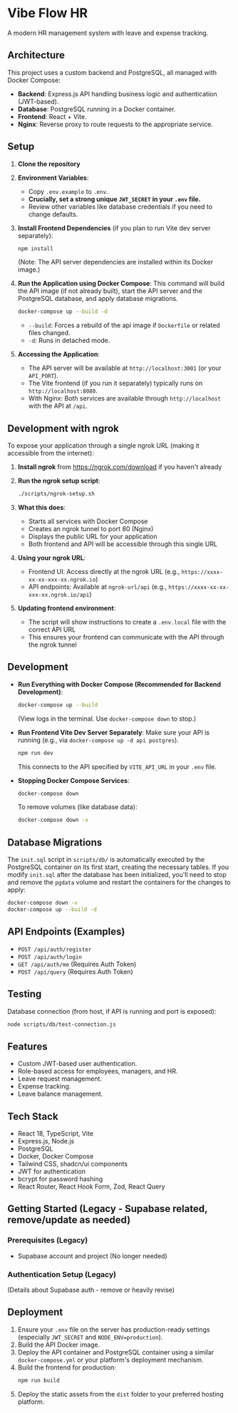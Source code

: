 # Vibe Flow HR

A modern HR management system with leave and expense tracking.

## Architecture

This project uses a custom backend and PostgreSQL, all managed with Docker Compose:

- **Backend**: Express.js API handling business logic and authentication (JWT-based).
- **Database**: PostgreSQL running in a Docker container.
- **Frontend**: React + Vite.
- **Nginx**: Reverse proxy to route requests to the appropriate service.

## Setup

1.  **Clone the repository**
2.  **Environment Variables**:
    - Copy `.env.example` to `.env`.
    - **Crucially, set a strong unique `JWT_SECRET` in your `.env` file.**
    - Review other variables like database credentials if you need to change defaults.
3.  **Install Frontend Dependencies** (if you plan to run Vite dev server separately):

    ```bash
    npm install
    ```

    (Note: The API server dependencies are installed within its Docker image.)

4.  **Run the Application using Docker Compose**:
    This command will build the API image (if not already built), start the API server and the PostgreSQL database, and apply database migrations.

    ```bash
    docker-compose up --build -d
    ```

    - `--build`: Forces a rebuild of the api image if `Dockerfile` or related files changed.
    - `-d`: Runs in detached mode.

5.  **Accessing the Application**:
    - The API server will be available at `http://localhost:3001` (or your `API_PORT`).
    - The Vite frontend (if you run it separately) typically runs on `http://localhost:8080`.
    - With Nginx: Both services are available through `http://localhost` with the API at `/api`.

## Development with ngrok

To expose your application through a single ngrok URL (making it accessible from the internet):

1. **Install ngrok** from https://ngrok.com/download if you haven't already

2. **Run the ngrok setup script**:

   ```bash
   ./scripts/ngrok-setup.sh
   ```

3. **What this does**:

   - Starts all services with Docker Compose
   - Creates an ngrok tunnel to port 80 (Nginx)
   - Displays the public URL for your application
   - Both frontend and API will be accessible through this single URL

4. **Using your ngrok URL**:

   - Frontend UI: Access directly at the ngrok URL (e.g., `https://xxxx-xx-xx-xxx-xx.ngrok.io`)
   - API endpoints: Available at `ngrok-url/api` (e.g., `https://xxxx-xx-xx-xxx-xx.ngrok.io/api`)

5. **Updating frontend environment**:
   - The script will show instructions to create a `.env.local` file with the correct API URL
   - This ensures your frontend can communicate with the API through the ngrok tunnel

## Development

- **Run Everything with Docker Compose (Recommended for Backend Development)**:

  ```bash
  docker-compose up --build
  ```

  (View logs in the terminal. Use `docker-compose down` to stop.)

- **Run Frontend Vite Dev Server Separately**:
  Make sure your API is running (e.g., via `docker-compose up -d api postgres`).

  ```bash
  npm run dev
  ```

  This connects to the API specified by `VITE_API_URL` in your `.env` file.

- **Stopping Docker Compose Services**:
  ```bash
  docker-compose down
  ```
  To remove volumes (like database data):
  ```bash
  docker-compose down -v
  ```

## Database Migrations

The `init.sql` script in `scripts/db/` is automatically executed by the PostgreSQL container on its first start, creating the necessary tables.
If you modify `init.sql` after the database has been initialized, you'll need to stop and remove the `pgdata` volume and restart the containers for the changes to apply:

```bash
docker-compose down -v
docker-compose up --build -d
```

## API Endpoints (Examples)

- `POST /api/auth/register`
- `POST /api/auth/login`
- `GET /api/auth/me` (Requires Auth Token)
- `POST /api/query` (Requires Auth Token)

## Testing

Database connection (from host, if API is running and port is exposed):

```bash
node scripts/db/test-connection.js
```

## Features

- Custom JWT-based user authentication.
- Role-based access for employees, managers, and HR.
- Leave request management.
- Expense tracking.
- Leave balance management.

## Tech Stack

- React 18, TypeScript, Vite
- Express.js, Node.js
- PostgreSQL
- Docker, Docker Compose
- Tailwind CSS, shadcn/ui components
- JWT for authentication
- bcrypt for password hashing
- React Router, React Hook Form, Zod, React Query

## Getting Started (Legacy - Supabase related, remove/update as needed)

### Prerequisites (Legacy)

- Supabase account and project (No longer needed)

### Authentication Setup (Legacy)

(Details about Supabase auth - remove or heavily revise)

## Deployment

1.  Ensure your `.env` file on the server has production-ready settings (especially `JWT_SECRET` and `NODE_ENV=production`).
2.  Build the API Docker image.
3.  Deploy the API container and PostgreSQL container using a similar `docker-compose.yml` or your platform's deployment mechanism.
4.  Build the frontend for production:
    ```bash
    npm run build
    ```
5.  Deploy the static assets from the `dist` folder to your preferred hosting platform.
